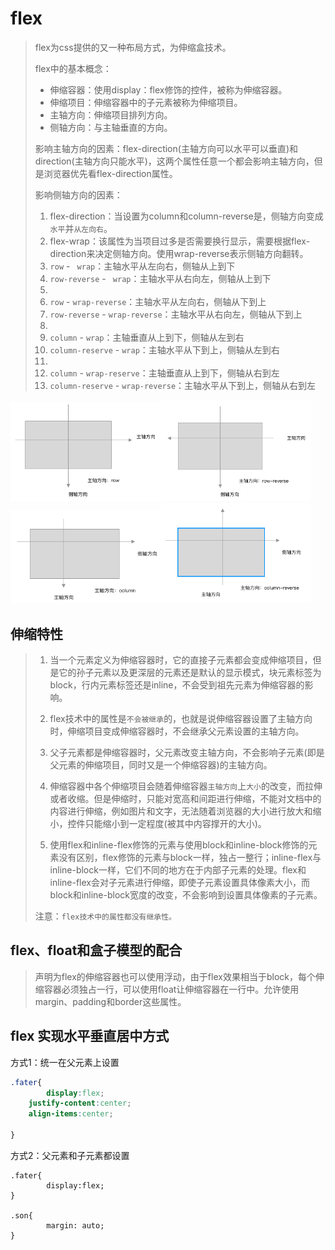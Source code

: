 # flex


>flex为css提供的又一种布局方式，为伸缩盒技术。
>
>
>
>flex中的基本概念：
>
>* 伸缩容器：使用display：flex修饰的控件，被称为伸缩容器。
>* 伸缩项目：伸缩容器中的子元素被称为伸缩项目。
>* 主轴方向：伸缩项目排列方向。
>* 侧轴方向：与主轴垂直的方向。
>
> 
>
>影响主轴方向的因素：flex-direction(主轴方向可以水平可以垂直)和direction(主轴方向只能水平)，这两个属性任意一个都会影响主轴方向，但是浏览器优先看flex-direction属性。
>
> 
>
>影响侧轴方向的因素：
>
>1. flex-direction：当设置为column和column-reverse是，侧轴方向变成`水平`并`从左向右`。
>2. flex-wrap：该属性为当项目过多是否需要换行显示，需要根据flex-direction来决定侧轴方向。使用wrap-reverse表示侧轴方向翻转。
>   1. `row` - ` wrap`：主轴水平从左向右，侧轴从上到下
>   2. `row-reverse` - ` wrap`：主轴水平从右向左，侧轴从上到下
>   3. 
>   4. `row` - `wrap-reverse`：主轴水平从左向右，侧轴从下到上
>   5. `row-reverse` - `wrap-reverse`：主轴水平从右向左，侧轴从下到上
>   6. 
>   7. `column` - `wrap`：主轴垂直从上到下，侧轴从左到右
>   8. `column-reserve` - `wrap`：主轴水平从下到上，侧轴从左到右
>   9. 
>   10. `column` - `wrap-reserve`：主轴垂直从上到下，侧轴从右到左
>   11. `column-reserve` - `wrap-reverse`：主轴水平从下到上，侧轴从右到左

<img src="media/flex概念介绍/image-20200809094431857.png" width=240><img src="media/flex概念介绍/image-20200809094524108.png" width=240><img src="media/flex概念介绍/image-20200809094623502.png" width="240"><img src="media/flex概念介绍/image-20200809094716154.png" width=240>



## 伸缩特性

> 1. 当一个元素定义为伸缩容器时，它的直接子元素都会变成伸缩项目，但是它的孙子元素以及更深层的元素还是默认的显示模式，块元素标签为block，行内元素标签还是inline，不会受到祖先元素为伸缩容器的影响。
>
> 2. flex技术中的属性是`不会被继承`的，也就是说伸缩容器设置了主轴方向时，伸缩项目变成伸缩容器时，不会继承父元素设置的主轴方向。
>
> 3. 父子元素都是伸缩容器时，父元素改变主轴方向，不会影响子元素(即是父元素的伸缩项目，同时又是一个伸缩容器)的主轴方向。
>
> 4. 伸缩容器中各个伸缩项目会随着伸缩容器`主轴方向`上`大小`的改变，而拉伸或者收缩。但是伸缩时，只能对宽高和间距进行伸缩，不能对文档中的内容进行伸缩，例如图片和文字，无法随着浏览器的大小进行放大和缩小，控件只能缩小到一定程度(被其中内容撑开的大小)。
>
> 5. 使用flex和inline-flex修饰的元素与使用block和inline-block修饰的元素没有区别，flex修饰的元素与block一样，独占一整行；inline-flex与inline-block一样，它们不同的地方在于内部子元素的处理。flex和inline-flex会对子元素进行伸缩，即使子元素设置具体像素大小，而block和inline-block宽度的改变，不会影响到设置具体像素的子元素。
>
>    
>
> 注意：`flex技术中的属性都没有继承性。`

## flex、float和盒子模型的配合

> 声明为flex的伸缩容器也可以使用浮动，由于flex效果相当于block，每个伸缩容器必须独占一行，可以使用float让伸缩容器在一行中。允许使用margin、padding和border这些属性。

## flex 实现水平垂直居中方式



方式1：统一在父元素上设置

```CSS
.fater{
		display:flex;
  	justify-content:center;
  	align-items:center;
  
}
```



方式2：父元素和子元素都设置

```
.fater{
		display:flex;
}

.son{
		margin: auto;
}
```

